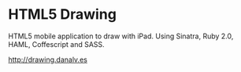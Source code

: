 HTML5 Drawing
=============

HTML5 mobile application to draw with iPad. Using Sinatra, Ruby 2.0, HAML, Coffescript and SASS.

http://drawing.danalv.es
